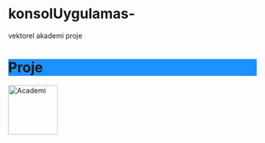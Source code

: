 # konsolUygulamas-
vektorel akademi proje
<h1 style="background-color:DodgerBlue;">Proje</h1>
<img src="//www.vektorelakademi.com/pluginfile.php/1/theme_academi/logo/1692779859/Kucuk_Logo.fw.png" width="100" height="100" alt="Academi">